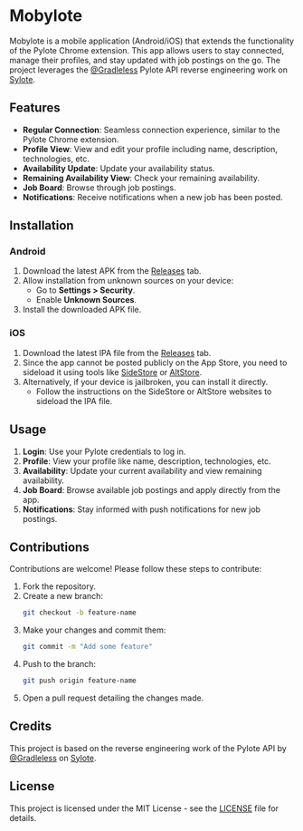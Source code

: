 # Mobylote

Mobylote is a mobile application (Android/iOS) that extends the functionality of the Pylote Chrome extension. This app allows users to stay connected, manage their profiles, and stay updated with job postings on the go. The project leverages the [@Gradleless](https://github.com/Gradleless) Pylote API reverse engineering work on [Sylote](https://github.com/Gradleless/sylote).

## Features

- **Regular Connection**: Seamless connection experience, similar to the Pylote Chrome extension.
- **Profile View**: View and edit your profile including name, description, technologies, etc.
- **Availability Update**: Update your availability status.
- **Remaining Availability View**: Check your remaining availability.
- **Job Board**: Browse through job postings.
- **Notifications**: Receive notifications when a new job has been posted.

## Installation

### Android

1. Download the latest APK from the [Releases](https://github.com/szerookii/mobylote/releases) tab.
2. Allow installation from unknown sources on your device:
    - Go to **Settings > Security**.
    - Enable **Unknown Sources**.
3. Install the downloaded APK file.

### iOS

1. Download the latest IPA file from the [Releases](https://github.com/szerookii/mobylote/releases) tab.
2. Since the app cannot be posted publicly on the App Store, you need to sideload it using tools like [SideStore](https://sidestore.io/) or [AltStore](https://altstore.io/). 
3. Alternatively, if your device is jailbroken, you can install it directly.
    - Follow the instructions on the SideStore or AltStore websites to sideload the IPA file.

## Usage

1. **Login**: Use your Pylote credentials to log in.
2. **Profile**: View your profile like name, description, technologies, etc.
3. **Availability**: Update your current availability and view remaining availability.
4. **Job Board**: Browse available job postings and apply directly from the app.
5. **Notifications**: Stay informed with push notifications for new job postings.

## Contributions

Contributions are welcome! Please follow these steps to contribute:

1. Fork the repository.
2. Create a new branch:
    ```sh
    git checkout -b feature-name
    ```
3. Make your changes and commit them:
    ```sh
    git commit -m "Add some feature"
    ```
4. Push to the branch:
    ```sh
    git push origin feature-name
    ```
5. Open a pull request detailing the changes made.

## Credits

This project is based on the reverse engineering work of the Pylote API by [@Gradleless](https://github.com/Gradleless) on [Sylote](https://github.com/Gradleless/sylote).

## License

This project is licensed under the MIT License - see the [LICENSE](LICENSE) file for details.